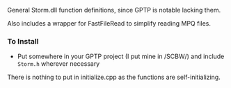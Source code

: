 General Storm.dll function definitions, since GPTP is notable lacking them.

Also includes a wrapper for FastFileRead to simplify reading MPQ files.


### To Install
- Put somewhere in your GPTP project (I put mine in \/SCBW\/) and include `Storm.h` wherever necessary

There is nothing to put in initialize.cpp as the functions are self-initializing.
